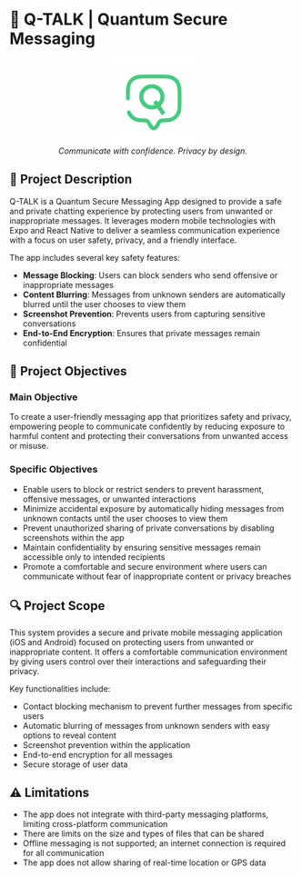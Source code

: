 # 🔐 Q-TALK | Quantum Secure Messaging

<p align="center">
  <img src="./assets/SimpleLogo.png" alt="Q-Talk Logo" width="150"/>
  <br>
  <em>Communicate with confidence. Privacy by design.</em>
</p>

## 📱 Project Description

Q-TALK is a Quantum Secure Messaging App designed to provide a safe and private chatting experience by protecting users from unwanted or inappropriate messages. It leverages modern mobile technologies with Expo and React Native to deliver a seamless communication experience with a focus on user safety, privacy, and a friendly interface.

The app includes several key safety features:

- **Message Blocking**: Users can block senders who send offensive or inappropriate messages
- **Content Blurring**: Messages from unknown senders are automatically blurred until the user chooses to view them
- **Screenshot Prevention**: Prevents users from capturing sensitive conversations
- **End-to-End Encryption**: Ensures that private messages remain confidential

## 🎯 Project Objectives

### Main Objective

To create a user-friendly messaging app that prioritizes safety and privacy, empowering people to communicate confidently by reducing exposure to harmful content and protecting their conversations from unwanted access or misuse.

### Specific Objectives

- Enable users to block or restrict senders to prevent harassment, offensive messages, or unwanted interactions
- Minimize accidental exposure by automatically hiding messages from unknown contacts until the user chooses to view them
- Prevent unauthorized sharing of private conversations by disabling screenshots within the app
- Maintain confidentiality by ensuring sensitive messages remain accessible only to intended recipients
- Promote a comfortable and secure environment where users can communicate without fear of inappropriate content or privacy breaches

## 🔍 Project Scope

This system provides a secure and private mobile messaging application (iOS and Android) focused on protecting users from unwanted or inappropriate content. It offers a comfortable communication environment by giving users control over their interactions and safeguarding their privacy.

Key functionalities include:

- Contact blocking mechanism to prevent further messages from specific users
- Automatic blurring of messages from unknown senders with easy options to reveal content
- Screenshot prevention within the application
- End-to-end encryption for all messages
- Secure storage of user data

## ⚠️ Limitations

- The app does not integrate with third-party messaging platforms, limiting cross-platform communication
- There are limits on the size and types of files that can be shared
- Offline messaging is not supported; an internet connection is required for all communication
- The app does not allow sharing of real-time location or GPS data
